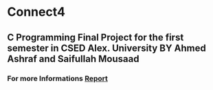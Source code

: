 # Connect4
## C Programming Final Project for the first semester in CSED Alex. University BY Ahmed Ashraf and Saifullah Mousaad
### For more Informations [Report](https://github.com/Saifullah-1/Connect4/blob/C4/ConnectFour.pdf)
